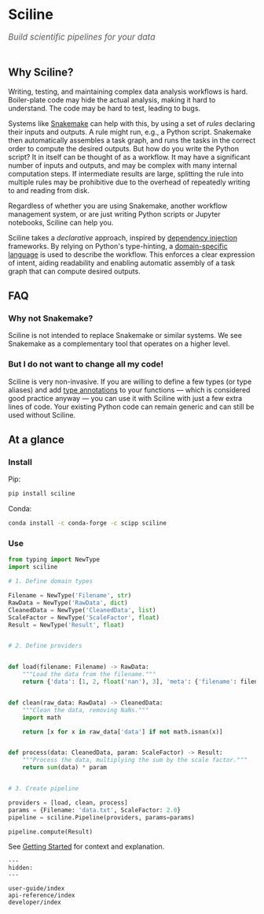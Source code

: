 # Sciline

<span style="font-size:1.2em;font-style:italic;color:#5a5a5a">
  Build scientific pipelines for your data
  </br></br>
</span>

## Why Sciline?

Writing, testing, and maintaining complex data analysis workflows is hard.
Boiler-plate code may hide the actual analysis, making it hard to understand.
The code may be hard to test, leading to bugs.

Systems like [Snakemake](https://snakemake.readthedocs.io/en/stable/) can help with this, by using a set of *rules* declaring their inputs and outputs.
A rule might run, e.g., a Python script.
Snakemake then automatically assembles a task graph, and runs the tasks in the correct order to compute the desired outputs.
But how do you write the Python script?
It in itself can be thought of as a workflow.
It may have a significant number of inputs and outputs, and may be complex with many internal computation steps.
If intermediate results are large, splitting the rule into multiple rules may be prohibitive due to the overhead of repeatedly writing to and reading from disk.

Regardless of whether you are using Snakemake, another workflow management system, or are just writing Python scripts or Jupyter notebooks, Sciline can help you.

Sciline takes a *declarative* approach, inspired by [dependency injection](https://en.wikipedia.org/wiki/Dependency_injection) frameworks.
By relying on Python's type-hinting, a [domain-specific language](https://en.wikipedia.org/wiki/Domain-specific_language) is used to describe the workflow.
This enforces a clear expression of intent, aiding readability and enabling automatic assembly of a task graph that can compute desired outputs.

## FAQ

### Why not Snakemake?

Sciline is not intended to replace Snakemake or similar systems.
We see Snakemake as a complementary tool that operates on a higher level.

### But I do not want to change all my code!

Sciline is very non-invasive.
If you are willing to define a few types (or type aliases) and add [type annotations](https://mypy.readthedocs.io/en/stable/cheat_sheet_py3.html) to your functions &mdash; which is considered good practice anyway &mdash; you can use it with Sciline with just a few extra lines of code.
Your existing Python code can remain generic and can still be used without Sciline.

## At a glance

### Install

Pip:

```sh
pip install sciline
```

Conda:

```sh
conda install -c conda-forge -c scipp sciline
```

### Use

```python
from typing import NewType
import sciline

# 1. Define domain types

Filename = NewType('Filename', str)
RawData = NewType('RawData', dict)
CleanedData = NewType('CleanedData', list)
ScaleFactor = NewType('ScaleFactor', float)
Result = NewType('Result', float)


# 2. Define providers


def load(filename: Filename) -> RawData:
    """Load the data from the filename."""
    return {'data': [1, 2, float('nan'), 3], 'meta': {'filename': filename}}


def clean(raw_data: RawData) -> CleanedData:
    """Clean the data, removing NaNs."""
    import math

    return [x for x in raw_data['data'] if not math.isnan(x)]


def process(data: CleanedData, param: ScaleFactor) -> Result:
    """Process the data, multiplying the sum by the scale factor."""
    return sum(data) * param


# 3. Create pipeline

providers = [load, clean, process]
params = {Filename: 'data.txt', ScaleFactor: 2.0}
pipeline = sciline.Pipeline(providers, params=params)

pipeline.compute(Result)
```

See [Getting Started](user-guide/getting-started) for context and explanation.


```{toctree}
---
hidden:
---

user-guide/index
api-reference/index
developer/index
```
